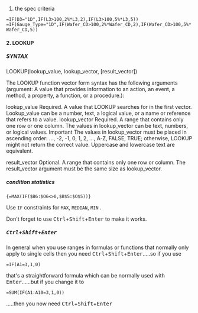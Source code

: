 1. the spec criteria

`=IF(D3="1D",IF(L3>100,2%*L3,2),IF(L3>100,5%*L3,5))`
`=IF(Gauge_Type="1D",IF(Wafer_CD>100,2%*Wafer_CD,2),IF(Wafer_CD>100,5%*Wafer_CD,5))`

####  2. LOOKUP

##### SYNTAX

LOOKUP(lookup_value,  lookup_vector,  [result_vector])

The LOOKUP function vector form syntax has the following arguments (argument: A value that provides information to an action, an event, a method, a property, a function, or a procedure.):

lookup_value  Required. A value that LOOKUP searches for in the first vector. Lookup_value can be a number, text, a logical value, or a name or reference that refers to a value.
lookup_vector  Required. A range that contains only one row or one column. The values in lookup_vector can be text, numbers, or logical values.
Important  The values in lookup_vector must be placed in ascending order: ..., -2, -1, 0, 1, 2, ..., A-Z, FALSE, TRUE; otherwise, LOOKUP might not return the correct value. Uppercase and lowercase text are equivalent.

result_vector  Optional. A range that contains only one row or column. The result_vector argument must be the same size as lookup_vector. 


##### condition statistics

`{=MAX(IF($B6:$O6<>0,$B$5:$O$5))} `

Use `IF` constraints for `MAX`, `MEDIAN`, `MIN` .

Don't forget to use <kbd>Ctrl</kbd>+<kbd>Shift</kbd>+<kbd>Enter</kbd> to make it works.

##### <kbd>Ctrl</kbd>+<kbd>Shift</kbd>+<kbd>Enter</kbd>

In general when you use ranges in formulas or functions that normally only apply to single cells then you need <kbd>Ctrl</kbd>+<kbd>Shift</kbd>+<kbd>Enter</kbd>.....so if you use

`=IF(A1=3,1,0)`

that's a straightforward formula which can be normally used with <kbd>Enter</kbd>......but if you change it to

`=SUM(IF(A1:A10=3,1,0))`

.....then you now need <kbd>Ctrl</kbd>+<kbd>Shift</kbd>+<kbd>Enter</kbd>